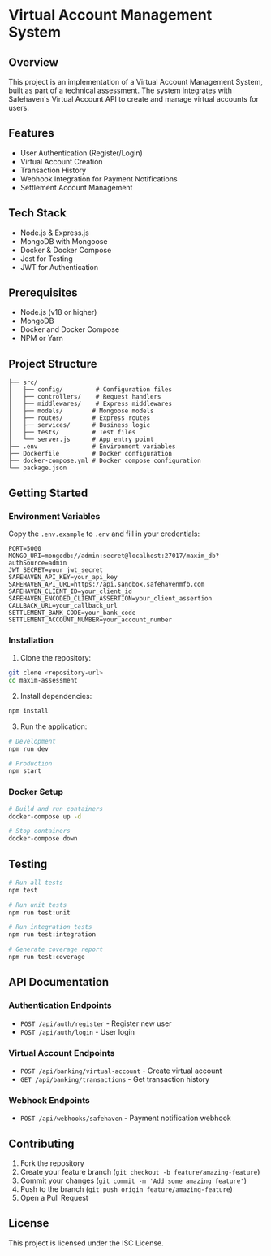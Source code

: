# Virtual Account Management System

## Overview
This project is an implementation of a Virtual Account Management System, built as part of a technical assessment. The system integrates with Safehaven's Virtual Account API to create and manage virtual accounts for users.

## Features
- User Authentication (Register/Login)
- Virtual Account Creation
- Transaction History
- Webhook Integration for Payment Notifications
- Settlement Account Management

## Tech Stack
- Node.js & Express.js
- MongoDB with Mongoose
- Docker & Docker Compose
- Jest for Testing
- JWT for Authentication

## Prerequisites
- Node.js (v18 or higher)
- MongoDB
- Docker and Docker Compose
- NPM or Yarn

## Project Structure
```
├── src/
│   ├── config/         # Configuration files
│   ├── controllers/    # Request handlers
│   ├── middlewares/    # Express middlewares
│   ├── models/        # Mongoose models
│   ├── routes/        # Express routes
│   ├── services/      # Business logic
│   ├── tests/         # Test files
│   └── server.js      # App entry point
├── .env               # Environment variables
├── Dockerfile         # Docker configuration
├── docker-compose.yml # Docker compose configuration
└── package.json
```

## Getting Started

### Environment Variables
Copy the `.env.example` to `.env` and fill in your credentials:
```
PORT=5000
MONGO_URI=mongodb://admin:secret@localhost:27017/maxim_db?authSource=admin
JWT_SECRET=your_jwt_secret
SAFEHAVEN_API_KEY=your_api_key
SAFEHAVEN_API_URL=https://api.sandbox.safehavenmfb.com
SAFEHAVEN_CLIENT_ID=your_client_id
SAFEHAVEN_ENCODED_CLIENT_ASSERTION=your_client_assertion
CALLBACK_URL=your_callback_url
SETTLEMENT_BANK_CODE=your_bank_code
SETTLEMENT_ACCOUNT_NUMBER=your_account_number
```

### Installation

1. Clone the repository:
```bash
git clone <repository-url>
cd maxim-assessment
```

2. Install dependencies:
```bash
npm install
```

3. Run the application:
```bash
# Development
npm run dev

# Production
npm start
```

### Docker Setup
```bash
# Build and run containers
docker-compose up -d

# Stop containers
docker-compose down
```

## Testing
```bash
# Run all tests
npm test

# Run unit tests
npm run test:unit

# Run integration tests
npm run test:integration

# Generate coverage report
npm run test:coverage
```

## API Documentation

### Authentication Endpoints
- `POST /api/auth/register` - Register new user
- `POST /api/auth/login` - User login

### Virtual Account Endpoints
- `POST /api/banking/virtual-account` - Create virtual account
- `GET /api/banking/transactions` - Get transaction history

### Webhook Endpoints
- `POST /api/webhooks/safehaven` - Payment notification webhook

## Contributing
1. Fork the repository
2. Create your feature branch (`git checkout -b feature/amazing-feature`)
3. Commit your changes (`git commit -m 'Add some amazing feature'`)
4. Push to the branch (`git push origin feature/amazing-feature`)
5. Open a Pull Request

## License
This project is licensed under the ISC License.
